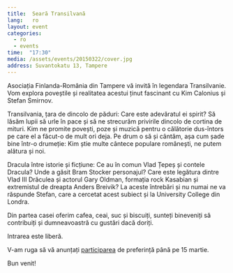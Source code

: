 ```yaml
---
title:  Seară Transilvană
lang:   ro
layout: event
categories:
  - ro
  - events
time:  "17:30"
media: /assets/events/20150322/cover.jpg
address: Suvantokatu 13, Tampere
---
```


Asociația Finlanda-România din Tampere vă invită în legendara Transilvanie. Vom explora poveștile și realitatea acestui ținut fascinant cu Kim Calonius și Stefan Smirnov. 

Transilvania, țara de dincolo de păduri: Care este adevăratul ei spirit? Să lăsăm lupii să urle în pace și să ne strecurăm privirile dincolo de cortina de mituri. Kim ne promite povești, poze și muzică pentru o călătorie dus-întors pe care el a făcut-o de mult ori deja. Pe drum o să și cântăm, așa cum șade bine într-o drumeție: Kim știe multe cântece populare românești, ne putem alătura și noi.

Dracula între istorie și ficțiune: Ce au în comun Vlad Țepeș și contele Dracula? Unde a găsit Bram Stocker personajul? Care este legătura dintre Vlad III Drăculea și actorul Gary Oldman, formația rock Kasabian și extremistul de dreapta Anders Breivik? La aceste întrebări și nu numai ne va răspunde Stefan, care a cercetat acest subiect și la University College din Londra.

Din partea casei oferim cafea, ceai, suc și biscuiți, sunteți bineveniți să contribuiți și dumneavoastră cu gustări dacă doriți.

Intrarea este liberă.

V-am ruga să vă anunțați [participarea](http://doodle.com/bn9syx3unh24dq73) de preferință până pe 15 martie.

Bun venit!